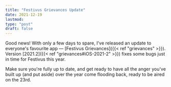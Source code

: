 ```yaml
---
title: "Festivus Grievances Update"
date: 2021-12-19
lastmod: 
type: "post"
draft: false
---
```


Good news! With only a few days to spare, I've released an update to everyone's favourite app — [Festivus Grievances]({{< ref "grievances" >}}). Version [2021.2]({{< ref "grievances#iOS-2021-2" >}}) fixes some bugs just in time for Festivus this year.

Make sure you're fully up to date, and get ready to have all the anger you've built up (and put aside) over the year come flooding back, ready to be aired on the 23rd.